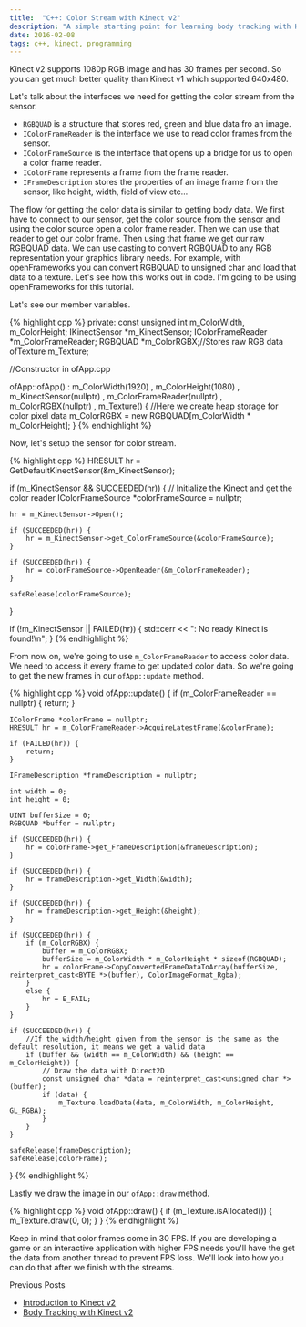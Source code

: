 ```yaml
---
title:  "C++: Color Stream with Kinect v2"
description: "A simple starting point for learning body tracking with Kinect v2"
date: 2016-02-08
tags: c++, kinect, programming
---
```


Kinect v2 supports 1080p RGB image and has 30 frames per second. So you can get much better quality than Kinect v1 which supported 640x480.

Let's talk about the interfaces we need for getting the color stream from the sensor.

- `RGBQUAD` is a structure that stores red, green and blue data fro an image.
- `IColorFrameReader` is the interface we use to read color frames from the sensor.
- `IColorFrameSource` is the interface that opens up a bridge for us to open a color frame reader.
- `IColorFrame` represents a frame from the frame reader.
- `IFrameDescription` stores the properties of an image frame from the sensor, like height, width, field of view etc...

The flow for getting the color data is similar to getting body data. We first have to connect to our sensor, get the color source from the sensor and using the color source open a color frame reader. Then we can use that reader to get our color frame. Then using that frame we get our raw RGBQUAD data. We can use casting to convert RGBQUAD to any RGB representation your graphics library needs. For example, with openFrameworks you can convert RGBQUAD to unsigned char and load that data to a texture. Let's see how this works out in code. I'm going to be using openFrameworks for this tutorial.

Let's see our member variables.

{% highlight cpp %}
private:
    const unsigned int m_ColorWidth, m_ColorHeight;
    IKinectSensor *m_KinectSensor;
    IColorFrameReader *m_ColorFrameReader;
    RGBQUAD *m_ColorRGBX;//Stores raw RGB data
    ofTexture m_Texture;

//Constructor in ofApp.cpp

ofApp::ofApp()
    : m_ColorWidth(1920)
    , m_ColorHeight(1080)
    , m_KinectSensor(nullptr)
    , m_ColorFrameReader(nullptr)
    , m_ColorRGBX(nullptr)
    , m_Texture()
{
    //Here we create heap storage for color pixel data
    m_ColorRGBX = new RGBQUAD[m_ColorWidth * m_ColorHeight];
}
{% endhighlight %}


Now, let's setup the sensor for color stream.

{% highlight cpp %}
HRESULT hr = GetDefaultKinectSensor(&m_KinectSensor);

if (m_KinectSensor && SUCCEEDED(hr)) {
    // Initialize the Kinect and get the color reader
    IColorFrameSource *colorFrameSource = nullptr;

    hr = m_KinectSensor->Open();

    if (SUCCEEDED(hr)) {
        hr = m_KinectSensor->get_ColorFrameSource(&colorFrameSource);
    }

    if (SUCCEEDED(hr)) {
        hr = colorFrameSource->OpenReader(&m_ColorFrameReader);
    }

    safeRelease(colorFrameSource);
}

if (!m_KinectSensor || FAILED(hr)) {
    std::cerr << ": No ready Kinect is found!\n";
}
{% endhighlight %}

From now on, we're going to use `m_ColorFrameReader` to access color data. We need to access it every frame to get updated color data. So we're going to get the new frames in our `ofApp::update` method.

{% highlight cpp %}
void ofApp::update()
{
    if (m_ColorFrameReader == nullptr) {
        return;
    }

    IColorFrame *colorFrame = nullptr;
    HRESULT hr = m_ColorFrameReader->AcquireLatestFrame(&colorFrame);

    if (FAILED(hr)) {
        return;
    }

    IFrameDescription *frameDescription = nullptr;

    int width = 0;
    int height = 0;

    UINT bufferSize = 0;
    RGBQUAD *buffer = nullptr;

    if (SUCCEEDED(hr)) {
        hr = colorFrame->get_FrameDescription(&frameDescription);
    }

    if (SUCCEEDED(hr)) {
        hr = frameDescription->get_Width(&width);
    }

    if (SUCCEEDED(hr)) {
        hr = frameDescription->get_Height(&height);
    }

    if (SUCCEEDED(hr)) {
        if (m_ColorRGBX) {
            buffer = m_ColorRGBX;
            bufferSize = m_ColorWidth * m_ColorHeight * sizeof(RGBQUAD);
            hr = colorFrame->CopyConvertedFrameDataToArray(bufferSize, reinterpret_cast<BYTE *>(buffer), ColorImageFormat_Rgba);
        }
        else {
            hr = E_FAIL;
        }
    }

    if (SUCCEEDED(hr)) {
        //If the width/height given from the sensor is the same as the default resolution, it means we get a valid data
        if (buffer && (width == m_ColorWidth) && (height == m_ColorHeight)) {
            // Draw the data with Direct2D
            const unsigned char *data = reinterpret_cast<unsigned char *>(buffer);
            if (data) {
                m_Texture.loadData(data, m_ColorWidth, m_ColorHeight, GL_RGBA);
            }
        }
    }

    safeRelease(frameDescription);
    safeRelease(colorFrame);
}
{% endhighlight %}

Lastly we draw the image in our `ofApp::draw` method.


{% highlight cpp %}
void ofApp::draw()
{
    if (m_Texture.isAllocated()) {
        m_Texture.draw(0, 0);
    }
}
{% endhighlight %}

Keep in mind that color frames come in 30 FPS. If you are developing a game or an interactive application with higher FPS needs you'll have the get the data from another thread to prevent FPS loss. We'll look into how you can do that after we finish with the streams.

Previous Posts

- [Introduction to Kinect v2][intro_kinect_link]
- [Body Tracking with Kinect v2][body_tracking_link]

[intro_kinect_link]: http://zmc.space/2016/kinect-v2-introduction/
[body_tracking_link]: http://zmc.space/2016/kinect-v2-body-tracking/
